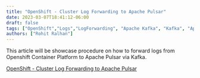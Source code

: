 ```yaml
---
title: "OpenShift - Cluster Log Forwarding to Apache Pulsar"
date: 2023-03-07T18:41:12-06:00
draft: false
tags: ["OpenShift","Logs","LogForwarding", "Apache Kafka", "Kafka", "Apache Pulsar", "Pulsar"]
authors: ["Rohit Ralhan"]
---
```


This article will be showcase procedure on how to forward logs from Openshift Container Platform  to Apache Pulsar via Kafka.

[OpenShift - Cluster Log Forwarding to Apache Pulsar](https://github.com/rohitralhan/clf-kafka-pulsar)

